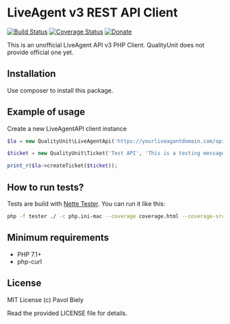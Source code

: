 # LiveAgent v3 REST API Client
[![Build Status](https://travis-ci.org/pavolbiely/liveagent.svg?branch=master)](https://travis-ci.org/pavolbiely/neoship)
[![Coverage Status](https://coveralls.io/repos/github/pavolbiely/liveagent/badge.svg?branch=master)](https://coveralls.io/github/pavolbiely/liveagent?branch=master)
[![Donate](https://img.shields.io/badge/Donate-PayPal-green.svg)](https://www.paypal.com/cgi-bin/webscr?cmd=_s-xclick&hosted_button_id=BHZKXCWAK2NNS)

This is an unofficial LiveAgent API v3 PHP Client. QualityUnit does not provide official one yet.

## Installation

Use composer to install this package.

## Example of usage

Create a new LiveAgentAPI client instance
```php
$la = new QualityUnit\LiveAgentApi('https://yourliveagantdomain.com/api/v3', 'api_key');

$ticket = new QualityUnit\Ticket('Test API', 'This is a testing message.', 'recipient@example.org', 'user@example.org');

print_r($la->createTicket($ticket));
```

## How to run tests?
Tests are build with [Nette Tester](https://tester.nette.org/). You can run it like this:
```bash
php -f tester ./ -c php.ini-mac --coverage coverage.html --coverage-src ../src
```

## Minimum requirements
- PHP 7.1+
- php-curl

## License
MIT License (c) Pavol Biely

Read the provided LICENSE file for details.